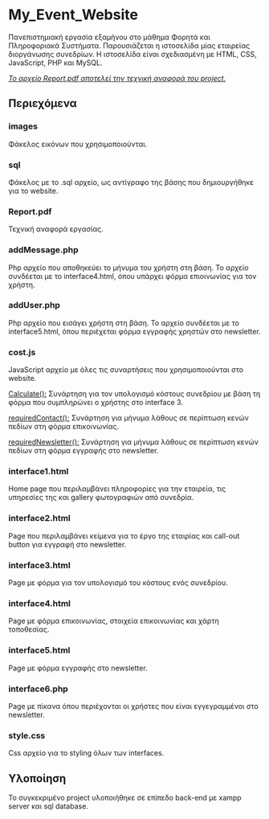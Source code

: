 # My_Event_Website
Πανεπιστημιακή εργασία εξαμήνου στο μάθημα Φορητά και Πληροφοριακά Συστήματα. Παρουσιάζεται η ιστοσελίδα μίας εταιρείας διοργάνωσης συνεδρίων. Η ιστοσελίδα είναι σχεδιασμένη με HTML, CSS, JavaScript, PHP και MySQL. 

*[Το αρχείο Report.pdf αποτελεί την τεχνική αναφορά του project.](https://github.com/MaryKroustali/My_Event_Website/blob/main/Report.pdf)*

## Περιεχόμενα
### images

Φάκελος εικόνων που χρησιμοποιούνται.

### sql
Φάκελος με το .sql αρχείο, ως αντίγραφο της βάσης που δημιουργήθηκε για το website. 

### Report.pdf
Τεχνική αναφορά εργασίας.

### addMessage.php
Php αρχείο που αποθηκεύει το μήνυμα του χρήστη στη βάση. Το αρχείο συνδέεται με το interface4.html, όπου υπάρχει φόρμα επιοινωνίας για τον χρήστη.

### addUser.php
Php αρχείο που εισάγει χρήστη στη βάση. Το αρχείο συνδέεται με το interface5.html, όπου περιέχεται φόρμα εγγραφής χρηστών στο newsletter. 

### cost.js 
JavaScript αρχείο με όλες τις συναρτήσεις που χρησιμοποιούνται στο website. 

<ins>Calculate():</ins>  Συνάρτηση για τον υπολογισμό κόστους συνεδρίου με βάση τη φόρμα που συμπληρώνει ο χρήστης στο interface 3.

<ins>requiredContact():</ins>   Συνάρτηση για μήνυμα λάθους σε περίπτωση κενών πεδίων στη φόρμα επικοινωνίας.

<ins>requiredNewsletter():</ins>   Συνάρτηση για μήνυμα λάθους σε περίπτωση κενών πεδίων στη φόρμα εγγραφής στο newsletter.

### interface1.html
Home page που περιλαμβάνει πληροφορίες για την εταιρεία, τις υπηρεσίες της και gallery φωτογραφιών από συνεδρία.

### interface2.html
Page που περιλαμβάνει κείμενα για το έργο της εταιρίας και call-out button για εγγραφή στο newsletter.

### interface3.html
Page με φόρμα για τον υπολογισμό του κόστους ενός συνεδρίου.

### interface4.html 
Page με φόρμα επικοινωνίας, στοιχεία επικοινωνίας και χάρτη τοποθεσίας.

### interface5.html
Page με φόρμα εγγραφής στο newsletter.

### interface6.php
Page με πίκανα όπου περιέχονται οι χρήστες που είναι εγγεγραμμένοι στο newsletter.

### style.css
Css αρχείο για το styling όλων των interfaces. 

## Υλοποίηση 
Το συγκεκριμένο project υλοποιήθηκε σε επίπεδο back-end με xampp server και sql database.
